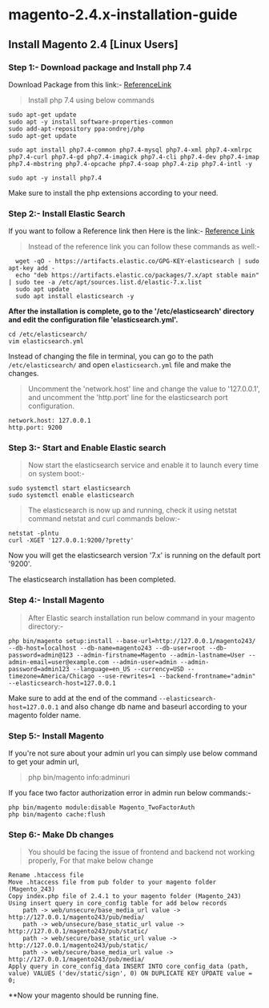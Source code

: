 # magento-2.4.x-installation-guide


## Install Magento 2.4 [Linux Users]

### Step 1:- Download package and Install php 7.4

Download Package from this link:- [ReferenceLink](https://magento.com/tech-resources/download)

> Install php 7.4 using below commands
```
sudo apt-get update
sudo apt -y install software-properties-common
sudo add-apt-repository ppa:ondrej/php
sudo apt-get update

sudo apt install php7.4-common php7.4-mysql php7.4-xml php7.4-xmlrpc php7.4-curl php7.4-gd php7.4-imagick php7.4-cli php7.4-dev php7.4-imap php7.4-mbstring php7.4-opcache php7.4-soap php7.4-zip php7.4-intl -y

sudo apt -y install php7.4
```

Make sure to install the php extensions according to your need.

### Step 2:- Install Elastic Search

If you want to follow a Reference link then Here is the link:- [Reference Link](https://www.howtoforge.com/tutorial/ubuntu-elastic-stack/)

> Instead of the reference link you can follow these commands as well:-
```
  wget -qO - https://artifacts.elastic.co/GPG-KEY-elasticsearch | sudo apt-key add -
  echo "deb https://artifacts.elastic.co/packages/7.x/apt stable main" | sudo tee -a /etc/apt/sources.list.d/elastic-7.x.list
  sudo apt update
  sudo apt install elasticsearch -y
```

**After the installation is complete, go to the '/etc/elasticsearch' directory and edit the configuration file 'elasticsearch.yml'.**
```
cd /etc/elasticsearch/
vim elasticsearch.yml
```

Instead of changing the file in terminal, you can go to the path `/etc/elasticsearch/` and open `elasticsearch.yml` file and make the changes.

> Uncomment the 'network.host' line and change the value to '127.0.0.1', and uncomment the 'http.port' line for the elasticsearch port configuration.
```
network.host: 127.0.0.1
http.port: 9200
```

### Step 3:- Start and Enable Elastic search

> Now start the elasticsearch service and enable it to launch every time on system boot:-
```
sudo systemctl start elasticsearch
sudo systemctl enable elasticsearch
```

> The elasticsearch is now up and running, check it using netstat command netstat and curl commands below:-
```
netstat -plntu
curl -XGET '127.0.0.1:9200/?pretty'
```
  
Now you will get the elasticsearch version '7.x' is running on the default port '9200'.

The elasticsearch installation has been completed.


### Step 4:- Install Magento

> After Elastic search installation run below command in your magento directory:-

```
php bin/magento setup:install --base-url=http://127.0.0.1/magento243/ --db-host=localhost --db-name=magento243 --db-user=root --db-password=admin@123 --admin-firstname=Magento --admin-lastname=User --admin-email=user@example.com --admin-user=admin --admin-password=admin123 --language=en_US --currency=USD --timezone=America/Chicago --use-rewrites=1 --backend-frontname="admin" --elasticsearch-host=127.0.0.1
```

Make sure to add at the end of the command `--elasticsearch-host=127.0.0.1` and also change db name and baseurl according to your magento folder name.

### Step 5:- Install Magento

If you're not sure about your admin url you can simply use below command to get your admin url,

> php bin/magento info:adminuri

If you face two factor authorization error in admin run below commands:-
```
php bin/magento module:disable Magento_TwoFactorAuth
php bin/magento cache:flush
```

### Step 6:- Make Db changes

> You should be facing the issue of frontend and backend not working properly, For that make below change
```
Rename .htaccess file
Move .htaccess file from pub folder to your magento folder (Magento_243)
Copy index.php file of 2.4.1 to your magento folder (Magento_243)
Using insert query in core_config table for add below records 
	path -> web/unsecure/base_media_url value -> http://127.0.0.1/magento243/pub/media/
	path -> web/unsecure/base_static_url value -> http://127.0.0.1/magento243/pub/static/
	path -> web/secure/base_static_url value -> http://127.0.0.1/magento243/pub/static/
	path -> web/secure/base_media_url value -> http://127.0.0.1/magento243/pub/media/
Apply query in core_config_data INSERT INTO core_config_data (path, value) VALUES ('dev/static/sign', 0) ON DUPLICATE KEY UPDATE value = 0;
```

**Now your magento should be running fine.


